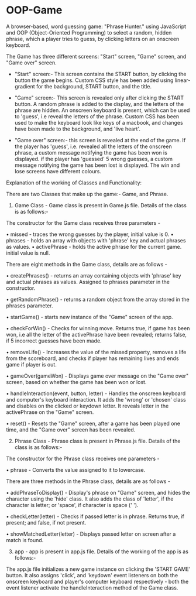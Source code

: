 # OOP-Game

A browser-based, word guessing game: "Phrase Hunter." using JavaScript and OOP (Object-Oriented Programming) to select a random,
hidden phrase, which a player tries to guess, by clicking letters on an onscreen keyboard.

The Game has three different screens: "Start" screen, "Game" screen, and "Game over" screen.

- "Start" screen:- This screen contains the START button, by clicking the button the game begins. Custom CSS style has been
  added using linear-gradient for the background, START button, and the title.

- "Game" screen:- This screen is revealed only after clicking the START button. A random phrase is added to the display, and
  the letters of the phrase are hidden. An onscreen keyboard is present, which can be used to 'guess', i.e reveal the letters
  of the phrase. Custom CSS has been used to make the keyboard look like keys of a macbook, and changes have been made to the
  background, and 'live heart'.

- "Game over" screen:- this screen is revealed at the end of the game. If the player has 'guess', i.e. revealed all the
  letters of the onscreen phrase, a custom message notifying the game has been won is displayed. if the player has 'guessed'
  5 wrong guesses, a custom message notifying the game has been lost is displayed. The win and lose screens have different colours.

Explanation of the working of Classes and Functionality:

There are two Classes that make up the game:- Game, and Phrase.

1. Game Class - Game class is present in Game.js file. Details of the class is as follows:-

The constructor for the Game class receives three parameters -

• missed - traces the wrong guesses by the player, initial value is 0.
• phrases - holds an array with objects with 'phrase' key and actual phrases as values.
• activePhrase - holds the active phrase for the current game. initial value is null.

There are eight methods in the Game class, details are as follows -

• createPhrases() - returns an array containing objects with 'phrase' key and actual phrases as values. Assigned to phrases parameter in the constructor.

• getRandomPhrase() - returns a random object from the array stored in the phrases parameter.

• startGame() - starts new instance of the "Game" screen of the app.

• checkForWin() - Checks for winning move. Returns true, if game has been won, i.e all the letter of the activePhrase have been revealed; returns false,
if 5 incorrect guesses have been made.

• removeLife() - Increases the value of the missed property, removes a life from the scoreboard, and checks if player has remaining lives
and ends game if player is out.

• gameOver(gameWon) - Displays game over message on the "Game over" screen, based on whether the game has been won or lost.

• handleInteraction(event, button, letter) - Handles the onscreen keyboard and computer's keyboard interaction. It adds the 'wrong' or 'chosen' class
and disables on the clicked or keydown letter. It reveals letter in the activePhrase on the "Game" screen.

• reset() - Resets the "Game" screen, after a game has been played one time, and the "Game over" screen has been revealed.

2. Phrase Class - Phrase class is present in Phrase.js file. Details of the class is as follows:-

The constructor for the Phrase class receives one parameters -

• phrase - Converts the value assigned to it to lowercase.

There are three methods in the Phrase class, details are as follows -

• addPhraseToDisplay() - Display's phrase on "Game" screen, and hides the character using the 'hide' class.
It also adds the class of 'letter', if the character is letter; or 'space', if character is space (' ').

• checkLetter(letter) - Checks if passed letter is in phrase. Returns true, if present; and false, if not present.

• showMatchedLetter(letter) - Displays passed letter on screen after a match is found.

3. app - app is present in app.js file. Details of the working of the app is as follows:-

The app.js file initializes a new game instance on clicking the 'START GAME' button. It also assigns 'click', and 'keydown' event listeners
on both the onscreen keyboard and player's computer keyboard respectively - both the event listener activate the handleInteraction method of the Game class.
